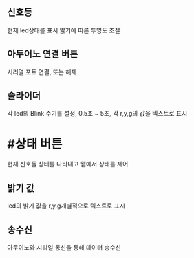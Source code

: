 

## 신호등
현재 led상태를 표시 밝기에 따른 투명도 조절
## 아두이노 연결 버튼
시리얼 포트 연결, 또는 해제
## 슬라이더 
각 led의 Blink 주기를 설정, 0.5초 ~ 5초, 각 r,y,g의 값을 텍스트로 표시
# #상태 버튼 
현재 신호들 상태를 나타내고 웹에서 상태를 제어
## 밝기 값
led의 밝기 값을 r,y,g개별적으로 텍스트로 표시
## 송수신
아두이노와 시리얼 통신을 통해 데이터 송수신
